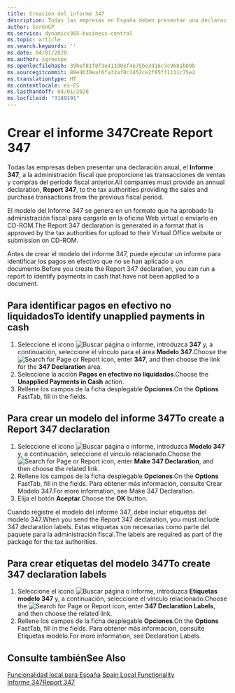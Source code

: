 ```yaml
---
title: Creación del informe 347
description: Todas las empresas en España deben presentar una declaración anual, el modelo 347, a la administración fiscal y proporcionar las transacciones de ventas y compras del periodo fiscal anterior.
author: SorenGP
ms.service: dynamics365-business-central
ms.topic: article
ms.search.keywords: ''
ms.date: 04/01/2020
ms.author: sgroespe
ms.openlocfilehash: 39bef81f8f3e411d0ef4e75be3d16c7c9681bb9b
ms.sourcegitcommit: 88e4b30eaf6fa32af0c1452ce2f85ff1111c75e2
ms.translationtype: HT
ms.contentlocale: es-ES
ms.lasthandoff: 04/01/2020
ms.locfileid: "3189191"
---
```

# <a name="create-report-347"></a><span data-ttu-id="9c7b3-103">Crear el informe 347</span><span class="sxs-lookup"><span data-stu-id="9c7b3-103">Create Report 347</span></span>
<span data-ttu-id="9c7b3-104">Todas las empresas deben presentar una declaración anual, el **Informe 347**, a la administración fiscal que proporcione las transacciones de ventas y compras del periodo fiscal anterior.</span><span class="sxs-lookup"><span data-stu-id="9c7b3-104">All companies must provide an annual declaration, **Report 347**, to the tax authorities providing the sales and purchase transactions from the previous fiscal period.</span></span>  

<span data-ttu-id="9c7b3-105">El modelo del Informe 347 se genera en un formato que ha aprobado la administración fiscal para cargarlo en la oficina Web virtual o enviarlo en CD-ROM.</span><span class="sxs-lookup"><span data-stu-id="9c7b3-105">The Report 347 declaration is generated in a format that is approved by the tax authorities for upload to their Virtual Office website or submission on CD-ROM.</span></span>  

<span data-ttu-id="9c7b3-106">Antes de crear el modelo del informe 347, puede ejecutar un informe para identificar los pagos en efectivo que no se han aplicado a un documento.</span><span class="sxs-lookup"><span data-stu-id="9c7b3-106">Before you create the Report 347 declaration, you can run a report to identify payments in cash that have not been applied to a document.</span></span>  

## <a name="to-identify-unapplied-payments-in-cash"></a><span data-ttu-id="9c7b3-107">Para identificar pagos en efectivo no liquidados</span><span class="sxs-lookup"><span data-stu-id="9c7b3-107">To identify unapplied payments in cash</span></span>  

1.  <span data-ttu-id="9c7b3-108">Seleccione el icono ![Buscar página o informe](../../media/ui-search/search_small.png "Icono Buscar página o informe"), introduzca **347** y, a continuación, seleccione el vínculo para el área **Modelo 347**.</span><span class="sxs-lookup"><span data-stu-id="9c7b3-108">Choose the ![Search for Page or Report](../../media/ui-search/search_small.png "Search for Page or Report icon") icon, enter **347**, and then choose the link for the **347 Declaration** area.</span></span>  
2.  <span data-ttu-id="9c7b3-109">Seleccione la acción **Pagos en efectivo no liquidados**.</span><span class="sxs-lookup"><span data-stu-id="9c7b3-109">Choose the **Unapplied Payments in Cash** action.</span></span>  
3.  <span data-ttu-id="9c7b3-110">Rellene los campos de la ficha desplegable **Opciones**.</span><span class="sxs-lookup"><span data-stu-id="9c7b3-110">On the **Options** FastTab, fill in the fields.</span></span>  

## <a name="to-create-a-report-347-declaration"></a><span data-ttu-id="9c7b3-111">Para crear un modelo del informe 347</span><span class="sxs-lookup"><span data-stu-id="9c7b3-111">To create a Report 347 declaration</span></span>  

1.  <span data-ttu-id="9c7b3-112">Seleccione el icono ![Buscar página o informe](../../media/ui-search/search_small.png "Icono Buscar página o informe"), introduzca **Modelo 347** y, a continuación, seleccione el vínculo relacionado.</span><span class="sxs-lookup"><span data-stu-id="9c7b3-112">Choose the ![Search for Page or Report](../../media/ui-search/search_small.png "Search for Page or Report icon") icon, enter **Make 347 Declaration**, and then choose the related link.</span></span>  
2.  <span data-ttu-id="9c7b3-113">Rellene los campos de la ficha desplegable **Opciones**.</span><span class="sxs-lookup"><span data-stu-id="9c7b3-113">On the **Options** FastTab, fill in the fields.</span></span> <span data-ttu-id="9c7b3-114">Para obtener más información, consulte Crear Modelo 347.</span><span class="sxs-lookup"><span data-stu-id="9c7b3-114">For more information, see Make 347 Declaration.</span></span>  
3.  <span data-ttu-id="9c7b3-115">Elija el botón **Aceptar**.</span><span class="sxs-lookup"><span data-stu-id="9c7b3-115">Choose the **OK** button.</span></span>  

<span data-ttu-id="9c7b3-116">Cuando registre el modelo del informe 347, debe incluir etiquetas del modelo 347.</span><span class="sxs-lookup"><span data-stu-id="9c7b3-116">When you send the Report 347 declaration, you must include 347 declaration labels.</span></span> <span data-ttu-id="9c7b3-117">Estas etiquetas son necesarias como parte del paquete para la administración fiscal.</span><span class="sxs-lookup"><span data-stu-id="9c7b3-117">The labels are required as part of the package for the tax authorities.</span></span>  

## <a name="to-create-347-declaration-labels"></a><span data-ttu-id="9c7b3-118">Para crear etiquetas del modelo 347</span><span class="sxs-lookup"><span data-stu-id="9c7b3-118">To create 347 declaration labels</span></span>  

1.  <span data-ttu-id="9c7b3-119">Seleccione el icono ![Buscar página o informe](../../media/ui-search/search_small.png "Icono Buscar página o informe"), introduzca **Etiquetas modelo 347** y, a continuación, seleccione el vínculo relacionado.</span><span class="sxs-lookup"><span data-stu-id="9c7b3-119">Choose the ![Search for Page or Report](../../media/ui-search/search_small.png "Search for Page or Report icon") icon, enter **347 Declaration Labels**, and then choose the related link.</span></span>  
2.  <span data-ttu-id="9c7b3-120">Rellene los campos de la ficha desplegable **Opciones**.</span><span class="sxs-lookup"><span data-stu-id="9c7b3-120">On the **Options** FastTab, fill in the fields.</span></span> <span data-ttu-id="9c7b3-121">Para obtener más información, consulte Etiquetas modelo.</span><span class="sxs-lookup"><span data-stu-id="9c7b3-121">For more information, see Declaration Labels.</span></span>  

## <a name="see-also"></a><span data-ttu-id="9c7b3-122">Consulte también</span><span class="sxs-lookup"><span data-stu-id="9c7b3-122">See Also</span></span>  
 <span data-ttu-id="9c7b3-123">[Funcionalidad local para España](spain-local-functionality.md) </span><span class="sxs-lookup"><span data-stu-id="9c7b3-123">[Spain Local Functionality](spain-local-functionality.md) </span></span>  
 [<span data-ttu-id="9c7b3-124">Informe 347</span><span class="sxs-lookup"><span data-stu-id="9c7b3-124">Report 347</span></span>](report-347.md)
